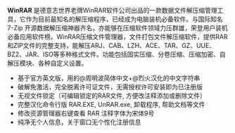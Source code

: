 **WinRAR** 是德意志世界老牌WinRAR软件公司出品的一款数据文件解压缩管理工具，它作为目前最知名的解压缩程序，已经成为电脑装机必备软件。与国际知名 7-Zip 开源数据解压缩神器齐名，亦能够在压缩软件领域力压群雄，荣登用户装机必备应用软件榜。WinRAR压缩文件管理器，文件打包文件解压缩软件，提供RAR和ZIP文件的完整支持，能解压ARJ、CAB、LZH、ACE、TAR、GZ、UUE、BZ2、JAR、ISO等多种格式文件。功能包括固实压缩、分卷压缩、压缩加密、自解压模块、各种自定义设置。

- 基于官方英文版，用的@周明波简体中文+@烈火汉化的中文字符串
- 破解免激活，完全脱离许可证文件，无需授权许可安装即为已注册版
- 无视文件锁定（可编辑锁定的RAR文件, 方便改注释添加或删除文件）
- 完整汉化命令行版 RAR.EXE, UnRAR.exe, 卸载程序, 帮助文档等文件
- 修改资源管理器右键查看 RAR 注释字体为宋体9号
- 纯净无个人信息，关于窗口无个性化注册信息